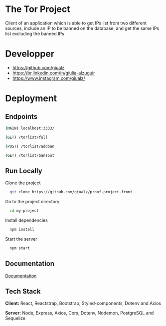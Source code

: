 
# The Tor Project

Client of an application which is able to get IPs list from two different sources, include an IP to be banned on the database, and get the same IPs list excluding the banned IPs

# Developper

- https://github.com/giualz
- https://br.linkedin.com/in/giulia-alzuguir
- https://www.instagram.com/giualz/
  
# Deployment



  
## Endpoints

```bash
(MAIN) localhost:3333/
```

```bash
(GET) /torlist/full
```

```bash
(POST) /torlist/addban
```

```bash
(GET) /torlist/bansout
```
## Run Locally

Clone the project

```bash
  git clone https://github.com/giualz/proof-project-front
```

Go to the project directory

```bash
  cd my-project
```

Install dependencies

```bash
  npm install
```

Start the server

```bash
  npm start
```

  
## Documentation

[Documentation](https://linktodocumentation)

  
## Tech Stack

**Client:** React, Reactstrap, Bootstrap, Styled-components, Dotenv  and Axios

**Server:** Node, Express, Axios, Cors, Dotenv, Nodemon, PostgreSQL and Sequelize

  